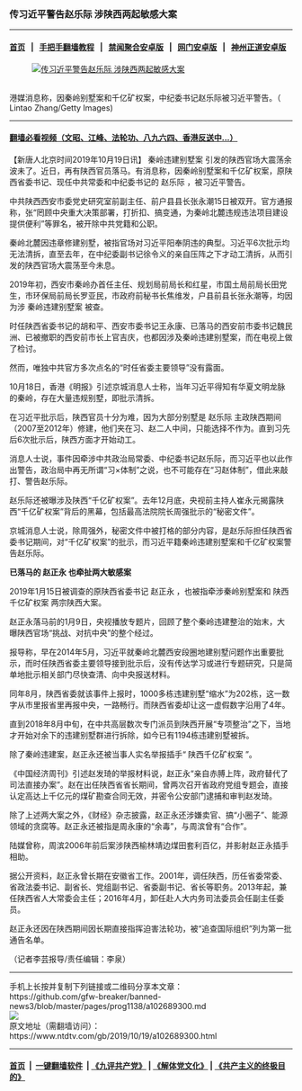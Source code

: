 ### 传习近平警告赵乐际 涉陕西两起敏感大案
------------------------

#### [首页](https://github.com/gfw-breaker/banned-news3/blob/master/README.md) &nbsp;&nbsp;|&nbsp;&nbsp; [手把手翻墙教程](https://github.com/gfw-breaker/guides/wiki) &nbsp;&nbsp;|&nbsp;&nbsp; [禁闻聚合安卓版](https://github.com/gfw-breaker/bn-android) &nbsp;&nbsp;|&nbsp;&nbsp; [网门安卓版](https://github.com/oGate2/oGate) &nbsp;&nbsp;|&nbsp;&nbsp; [神州正道安卓版](https://github.com/SzzdOgate/update) 



<div><div class="featured_image">
 <a href="https://i.ntdtv.com/assets/uploads/2019/10/p8502401a675131946.jpg" target="_blank">
  <figure>
   <img alt="传习近平警告赵乐际 涉陕西两起敏感大案" src="https://i.ntdtv.com/assets/uploads/2019/10/p8502401a675131946-800x450.jpg"/>
  </figure><br/>
 </a>
 <span class="caption">
  港媒消息称，因秦岭别墅案和千亿矿权案，中纪委书记赵乐际被习近平警告。（ Lintao Zhang/Getty Images)
 </span>
</div>
</div><hr/>

#### [翻墙必看视频（文昭、江峰、法轮功、八九六四、香港反送中...）](https://github.com/gfw-breaker/banned-news3/blob/master/pages/links.md)

<div><div class="post_content" itemprop="articleBody">
 <p>
  【新唐人北京时间2019年10月19日讯】
  <ok href="https://www.ntdtv.com/gb/秦岭违建别墅案.htm">
   秦岭违建别墅案
  </ok>
  引发的陕西官场大震荡余波未了。近日，再有陕西官员落马。有消息称，因秦岭别墅案和千亿矿权案，原陕西省委书记、现任中共常委和中纪委书记的
  <ok href="https://www.ntdtv.com/gb/赵乐际.htm">
   赵乐际
  </ok>
  ，被习近平警告。
 </p>
 <p>
  中共陕西西安市委党史研究室前副主任、前户县县长张永潮15日被双开。官方通报称，张“罔顾中央重大决策部署，打折扣、搞变通，为秦岭北麓违规违法项目建设提供便利”等罪名，被开除中共党籍和公职。
 </p>
 <p>
  秦岭北麓因违章修建别墅，被指官场对习近平阳奉阴违的典型。习近平6次批示均无法清拆，直至去年，在中纪委副书记徐令义的亲自压阵之下才动工清拆，从而引发的陕西官场大震荡至今未息。
 </p>
 <p>
  2019年初，西安市秦岭办首任主任、规划局前局长和红星，市国土局前局长田党生，市环保局前局长罗亚民，市政府前秘书长焦维发，户县前县长张永潮等，均因为涉
  <ok href="https://www.ntdtv.com/gb/秦岭违建别墅案.htm">
   秦岭违建别墅案
  </ok>
  被查。
 </p>
 <p>
  时任陕西省委书记的胡和平、西安市委书记王永康、已落马的西安前市委书记魏民洲、已被撤职的西安前市长上官吉庆，也都因涉及秦岭违建别墅案，而在电视上做了检讨。
 </p>
 <p>
  然而，唯独中共官方多次点名的“时任省委主要领导”没有露面。
 </p>
 <p>
  10月18日，香港《明报》引述京城消息人士称，当年习近平得知有华夏文明龙脉的秦岭，存在大量违规别墅，即批示清拆。
 </p>
 <p>
  在习近平批示后，陕西官员十分为难，因为大部分别墅是
  <ok href="https://www.ntdtv.com/gb/赵乐际.htm">
   赵乐际
  </ok>
  主政陕西期间（2007至2012年）修建，他们夹在习、赵二人中间，只能选择不作为。直到习先后6次批示后，陕西方面才开始动工。
 </p>
 <p>
  消息人士说，事件因牵涉中共政治局常委、中纪委书记赵乐际，而习近平也以此作出警告，政治局中再无所谓“习×体制”之说，也不可能存在“习赵体制”，借此来敲打、警告赵乐际。
 </p>
 <p>
  赵乐际还被曝涉及陕西“千亿矿权案”。去年12月底，央视前主持人崔永元揭露陕西“千亿矿权案”背后的黑幕，包括最高法院院长周强批示的“秘密文件”。
 </p>
 <p>
  京城消息人士说，除周强外，秘密文件中被打格的部分内容，是赵乐际担任陕西省委书记期间，对“千亿矿权案”的批示，而习近平籍秦岭违建别墅案和千亿矿权案警告赵乐际。
 </p>
 <p>
  <strong>
   已落马的
   <ok href="https://www.ntdtv.com/gb/赵正永.htm">
    赵正永
   </ok>
   也牵扯两大敏感案
  </strong>
 </p>
 <p>
  2019年1月15日被调查的原陕西省委书记
  <ok href="https://www.ntdtv.com/gb/赵正永.htm">
   赵正永
  </ok>
  ，也被指牵涉秦岭别墅案和
  <ok href="https://www.ntdtv.com/gb/陕西千亿矿权案.htm">
   陕西千亿矿权案
  </ok>
  两宗陕西大案。
 </p>
 <p>
  赵正永落马前的1月9日，央视播放专题片，回顾了整个秦岭违建整治的始末，大曝陕西官场“挑战、对抗中央”的整个经过。
 </p>
 <p>
  报导称，早在2014年5月，习近平就秦岭北麓西安段圈地建别墅问题作出重要批示，而时任陕西省委主要领导接到批示后，没有传达学习或进行专题研究，只是简单地批示相关部门尽快查清、向中央报送材料。
 </p>
 <p>
  同年8月，陕西省委就该事件上报时，1000多栋违建别墅“缩水”为202栋，这一数字从市里报省里再报中央，一路畅行。而陕西省委却让这一虚假数字沿用了4年。
 </p>
 <p>
  直到2018年8月中旬，在中共高层数次专门派员到陕西开展“专项整治”之下，当地才开始对余下的违建别墅群进行拆除，如今已有1194栋违建别墅被拆。
 </p>
 <p>
  除了秦岭违建案，赵正永还被当事人实名举报插手“
  <ok href="https://www.ntdtv.com/gb/陕西千亿矿权案.htm">
   陕西千亿矿权案
  </ok>
  ”。
 </p>
 <p>
  《中国经济周刊》引述赵发琦的举报材料说，赵正永“亲自赤膊上阵，政府替代了司法直接办案”。赵在出任陕西省省长期间，曾两次召开省政府党组专题会，直接认定高达上千亿元的煤矿勘查合同无效，并密令公安部门逮捕和审判赵发琦。
 </p>
 <p>
  除了上述两大案之外，《财经》杂志披露，赵正永还涉嫌卖官、搞“小圈子”、能源领域的贪腐等。赵正永还被指是周永康的“余毒”，与周滨曾有“合作”。
 </p>
 <p>
  陆媒曾称，周滨2006年前后案涉陕西榆林靖边煤田套利百亿，并影射赵正永插手相助。
 </p>
 <p>
  据公开资料，赵正永曾长期在安徽省工作。2001年，调任陕西，历任省委常委、省政法委书记、副省长、党组副书记、省委副书记、省长等职务。2013年起，兼任陕西省人大常委会主任；2016年4月，卸任赴人大内务司法委员会任副主任委员。
 </p>
 <p>
  赵正永还因在陕西期间因长期直接指挥迫害法轮功，被“追查国际组织”列为第一批通告名单。
 </p>
 <p>
  （记者李芸报导/责任编辑：李泉）
 </p>
 <div class="single_ad">
 </div>
</div>
</div>
<hr/>
手机上长按并复制下列链接或二维码分享本文章：<br/>
https://github.com/gfw-breaker/banned-news3/blob/master/pages/prog1138/a102689300.md <br/>
<a href='https://github.com/gfw-breaker/banned-news3/blob/master/pages/prog1138/a102689300.md'><img src='https://github.com/gfw-breaker/banned-news3/blob/master/pages/prog1138/a102689300.md.png'/></a> <br/>
原文地址（需翻墙访问）：https://www.ntdtv.com/gb/2019/10/19/a102689300.html


------------------------
#### [首页](https://github.com/gfw-breaker/banned-news3/blob/master/README.md) &nbsp;|&nbsp; [一键翻墙软件](https://github.com/gfw-breaker/nogfw/blob/master/README.md) &nbsp;| [《九评共产党》](https://github.com/gfw-breaker/9ping.md/blob/master/README.md#九评之一评共产党是什么) | [《解体党文化》](https://github.com/gfw-breaker/jtdwh.md/blob/master/README.md) | [《共产主义的终极目的》](https://github.com/gfw-breaker/gczydzjmd.md/blob/master/README.md)


<img src='http://gfw-breaker.win/banned-news3/pages/prog1138/a102689300.md' width='0px' height='0px'/>